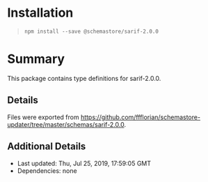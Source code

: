 # Installation
> `npm install --save @schemastore/sarif-2.0.0`

# Summary
This package contains type definitions for sarif-2.0.0.

## Details
Files were exported from https://github.com/ffflorian/schemastore-updater/tree/master/schemas/sarif-2.0.0.

## Additional Details
* Last updated: Thu, Jul 25, 2019, 17:59:05 GMT
* Dependencies: none
